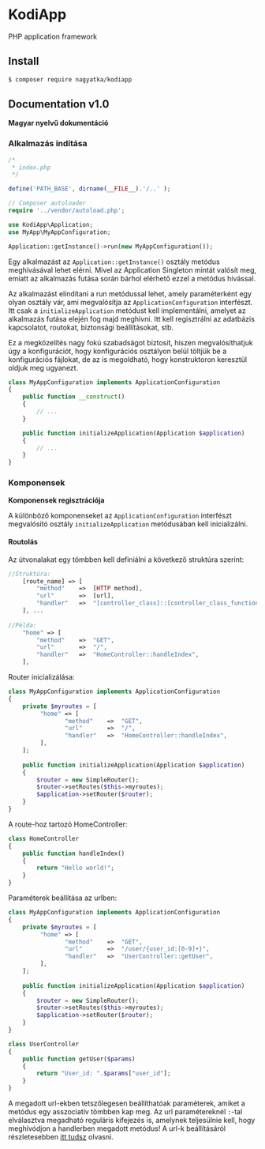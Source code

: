 # KodiApp

PHP application framework

## Install

```bash
$ composer require nagyatka/kodiapp
```

## Documentation v1.0
**Magyar nyelvű dokumentáció**

### Alkalmazás indítása
```php
/*
 * index.php
 */

define('PATH_BASE', dirname(__FILE__).'/..' );

// Composer autoloader
require '../vendor/autoload.php';

use KodiApp\Application;
use MyApp\MyAppConfiguration;

Application::getInstance()->run(new MyAppConfiguration());
```

Egy alkalmazást az `Application::getInstance()` osztály metódus meghívásával lehet elérni. Mivel az Application 
Singleton mintát valósít meg, emiatt az alkalmazás futása során bárhol elérhető ezzel a metódus hívással.

Az alkalmazást elindítani a run metódussal lehet, amely paraméterként egy olyan osztály vár, ami megvalósítja az 
`ApplicationConfiguration` interfészt. Itt csak a `initializeApplication` metódust kell implementálni, amelyet az
alkalmazás futása elején fog majd meghívni. Itt kell regisztrálni az adatbázis kapcsolatot, routokat, biztonsági 
beállításokat, stb.

Ez a megközelítés nagy fokú szabadságot biztosít, hiszen megvalósíthatjuk úgy a konfigurációt, hogy konfigurációs osztályon
belül töltjük be a konfigurációs fájlokat, de az is megoldható, hogy konstruktoron keresztül oldjuk meg ugyanezt.

```php
class MyAppConfiguration implements ApplicationConfiguration
{
    public function __construct()
    {
        // ...
    }

    public function initializeApplication(Application $application)
    {
        // ...
    }
}
```

### Komponensek

**Komponensek regisztrációja**

A különböző komponenseket az `ApplicationConfiguration` interfészt megvalósító osztály `initializeApplication` metódusában
kell inicializálni.



#### Routolás

Az útvonalakat egy tömbben kell definiálni a következő struktúra szerint:
```php
//Struktúra:    
    [route_name] => [
        "method"    =>  [HTTP method],
        "url"       =>  [url],
        "handler"   =>  "[controller_class]::[controller_class_function]",
    ], ...
    
//Példa:
    "home" => [
        "method"    =>  "GET",
        "url"       =>  "/",
        "handler"   =>  "HomeController::handleIndex",
    ],
```

Router inicializálása:
```php
class MyAppConfiguration implements ApplicationConfiguration
{
    private $myroutes = [
         "home" => [
                "method"    =>  "GET",
                "url"       =>  "/",
                "handler"   =>  "HomeController::handleIndex",
         ],  
    ];
    
    public function initializeApplication(Application $application)
    {
        $router = new SimpleRouter();
        $router->setRoutes($this->myroutes);
        $application->setRouter($router);
    }
}
```

A route-hoz tartozó HomeController:
```php
class HomeController 
{
    public function handleIndex()
    {
        return "Hello world!";
    }
}
```

Paraméterek beállítása az urlben:
```php
class MyAppConfiguration implements ApplicationConfiguration
{
    private $myroutes = [
         "home" => [
                "method"    =>  "GET",
                "url"       =>  "/user/{user_id:[0-9]+}",
                "handler"   =>  "UserController::getUser",
         ],  
    ];
    
    public function initializeApplication(Application $application)
    {
        $router = new SimpleRouter();
        $router->setRoutes($this->myroutes);
        $application->setRouter($router);
    }
}

class UserController 
{
    public function getUser($params)
    {
        return "User_id: ".$params["user_id"];
    }
}
```
A megadott url-ekben tetszőlegesen beállíthatóak paraméterek, amiket a metódus egy asszociatív tömbben kap meg. 
Az url paramétereknél `:`-tal elválasztva megadható reguláris kifejezés is, amelynek teljesülnie kell, hogy meghívódjon
a handlerben megadott metódus! A url-k beállításáról részletesebben [itt tudsz](https://github.com/nikic/FastRoute#defining-routes) 
olvasni.














